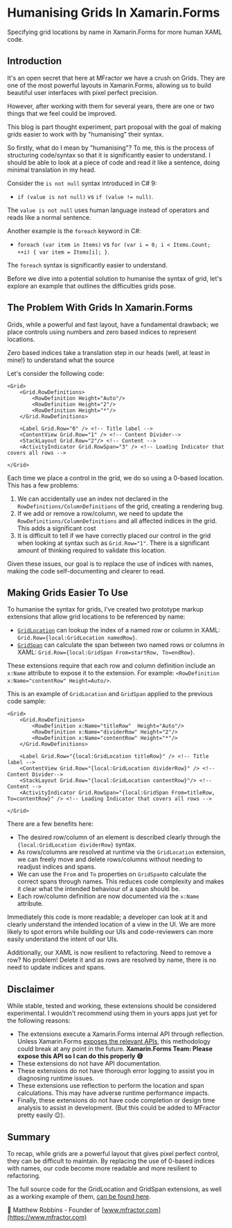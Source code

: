 # Humanising Grids In Xamarin.Forms

Specifying grid locations by name in Xamarin.Forms for more human XAML code.

## Introduction

It's an open secret that here at MFractor we have a crush on Grids. They are one of the most powerful layouts in Xamarin.Forms, allowing us to build beautiful user interfaces with pixel perfect precision.

However, after working with them for several years, there are one or two things that we feel could be improved.

This blog is part thought experiment, part proposal with the goal of making grids easier to work with by "humanising" their syntax.

So firstly, what do I mean by "humanising"? To me, this is the process of structuring code/syntax so that it is significantly easier to understand. I should be able to look at a piece of code and read it like a sentence, doing minimal translation in my head.

Consider the `is not null` syntax introduced in C# 9:

 * `if (value is not null)` vs `if (value != null)`.

The `value is not null` uses human language instead of operators and reads like a normal sentence.

Another example is the `foreach` keyword in C#:

 * `foreach (var item in Items)` vs `for (var i = 0; i < Items.Count; ++i) { var item = Items[i]; }`.

The `foreach` syntax is significantly easier to understand.

Before we dive into a potential solution to humanise the syntax of grid, let's explore an example that outlines the difficulties grids pose.

## The Problem With Grids In Xamarin.Forms

Grids, while a powerful and fast layout, have a fundamental drawback; we place controls using numbers and zero based indices to represent locations.

Zero based indices take a translation step in our heads (well, at least in mine!) to understand what the source

Let's consider the following code:

```
<Grid>
    <Grid.RowDefinitions>
        <RowDefinition Height="Auto"/>
        <RowDefinition Height="2"/>
        <RowDefinition Height="*"/>
    </Grid.RowDefinitions>

    <Label Grid.Row="0" /> <!-- Title label -->
    <ContentView Grid.Row="1" /> <!-- Content Divider-->
    <StackLayout Grid.Row="2"/> <!-- Content -->
    <ActivityIndicator Grid.RowSpan="3" /> <!-- Loading Indicator that covers all rows -->

</Grid>
```

Each time we place a control in the grid, we do so using a 0-based location. This has a few problems:

 1. We can accidentally use an index not declared in the `RowDefinitions/ColumnDefinitions` of the grid, creating a rendering bug.
 2. If we add or remove a row/column, we need to update the `RowDefinitions/ColumnDefinitions` and all affected indices in the grid. This adds a significant cost
 3. It is difficult to tell if we have correctly placed our control in the grid when looking at syntax such as `Grid.Row="1"`. There is a significant amount of thinking required to validate this location.

Given these issues, our goal is to replace the use of indices with names, making the code self-documenting and clearer to read.

## Making Grids Easier To Use

To humanise the syntax for grids, I've created two prototype markup extensions that allow grid locations to be referenced by name:

 * [`GridLocation`](https://github.com/matthewrdev/Xamarin.Forms.GridLocationExtension/blob/main/GridLocationMarkupExtension/GridLocationExtension.cs) can lookup the index of a named row or column in XAML: `Grid.Row={local:GridLocation namedRow}`.
 * [`GridSpan`](https://github.com/matthewrdev/Xamarin.Forms.GridLocationExtension/blob/main/GridLocationMarkupExtension/GridSpanExtension.cs) can calculate the span between two named rows or columns in XAML: `Grid.Row={local:GridSpan From=startRow, To=endRow}`.

These extensions require that each row and column definition include an `x:Name` attribute to expose it to the extension. For example: `<RowDefinition x:Name="contentRow" Height=Auto/>`.

This is an example of `GridLocation` and `GridSpan` applied to the previous code sample:

```
<Grid>
    <Grid.RowDefinitions>
        <RowDefinition x:Name="titleRow"  Height="Auto"/>
        <RowDefinition x:Name="dividerRow" Height="2"/>
        <RowDefinition x:Name="contentRow" Height="*"/>
    </Grid.RowDefinitions>

    <Label Grid.Row="{local:GridLocation titleRow}" /> <!-- Title label -->
    <ContentView Grid.Row="{local:GridLocation dividerRow}" /> <!-- Content Divider-->
    <StackLayout Grid.Row="{local:GridLocation contentRow}"/> <!-- Content -->
    <ActivityIndicator Grid.RowSpan="{local:GridSpan From=titleRow, To=contentRow}" /> <!-- Loading Indicator that covers all rows -->

</Grid>
```

There are a few benefits here:

 * The desired row/column of an element is described clearly through the `{local:GridLocation dividerRow}` syntax.
 * As rows/columns are resolved at runtime via the `GridLocation` extension, we can freely move and delete rows/columns without needing to readjust indices and spans.
 * We can use the `From` and `To` properties on `GridSpan`to calculate the correct spans through names. This reduces code complexity and makes it clear what the intended behaviour of a span should be.
* Each row/column definition are now documented via the `x:Name` attribute.

Immediately this code is more readable; a developer can look at it and clearly understand the intended location of a view in the UI. We are more likely to spot errors while building our UIs and code-reviewers can more easily understand the intent of our UIs.

Additionally, our XAML is now resilient to refactoring. Need to remove a row? No problem! Delete it and as rows are resolved by name, there is no need to update indices and spans.

## Disclaimer

While stable, tested and working, these extensions should be considered experimental. I wouldn't recommend using them in yours apps just yet for the following reasons:

 * The extensions execute a Xamarin.Forms internal API through reflection. Unless Xamarin.Forms [exposes the relevant APIs](https://github.com/xamarin/Xamarin.Forms/blob/release-4.8.0-sr6/Xamarin.Forms.Core/IProvideParentValues.cs), this methodology could break at any point in the future. **Xamarin.Forms Team: Please expose this API so I can do this properly 😅**
 * These extensions do not have API documentation.
 * These extensions do not have thorough error logging to assist you in diagnosing runtime issues.
 * These extensions use reflection to perform the location and span calculations. This may have adverse runtime performance impacts.
 * Finally, these extensions do not have code completion or design time analysis to assist in development. (But this could be added to MFractor pretty easily 😉).

## Summary

To recap, while grids are a powerful layout that gives pixel perfect control, they can be difficult to maintain. By replacing the use of 0-based indices with names, our code become more readable and more resilient to refactoring.

The full source code for the GridLocation and GridSpan extensions, as well as a working example of them, [can be found here](https://github.com/matthewrdev/Xamarin.Forms.GridLocationExtension).

🤙 Matthew Robbins - Founder of [www.mfractor.com](https://www.mfractor.com)
